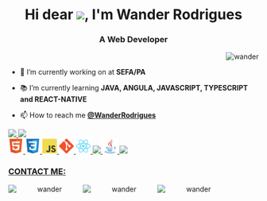 

<h1 align="center">Hi dear <img src="https://raw.githubusercontent.com/kaueMarques/kaueMarques/master/hi.gif" width="30px">, I'm Wander Rodrigues</h1>
<h3 align="center">A Web Developer</h3>
<p align="right"> <img src="https://komarev.com/ghpvc/?username=wander27rodrigues" alt="wander"/></p>

- 🔭 I’m currently working on at **SEFA/PA**

- 📚 I’m currently learning **JAVA, ANGULA, JAVASCRIPT, TYPESCRIPT and REACT-NATIVE**

- 📫 How to reach me  [**@WanderRodrigues**](https://wander27rodrigues.github.io/)

<div>
  <a href="https://github.com/wander27rodrigues">
  <img height="180em" src="https://github-readme-stats.vercel.app/api?username=wander27rodrigues&show_icons=true&theme=react&include_all_commits=true&count_private=true"/>
  <img height="180em" src="https://github-readme-stats.vercel.app/api/top-langs/?username=wander27rodrigues&layout=compact&langs_count=7&theme=react"/>
</div>
 <img width="30em" src="https://raw.githubusercontent.com/devicons/devicon/c5378d6c2510ffa0b3e4475af95618a8048d6cf1/icons/html5/html5-original.svg">
  <img width="30em" src="https://raw.githubusercontent.com/devicons/devicon/master/icons/css3/css3-original.svg">
  <img width="30em" src="https://raw.githubusercontent.com/devicons/devicon/master/icons/javascript/javascript-original.svg">
  <img width="30em" src="https://raw.githubusercontent.com/devicons/devicon/c5378d6c2510ffa0b3e4475af95618a8048d6cf1/icons/git/git-original.svg">
  <img width="30em" src="https://raw.githubusercontent.com/devicons/devicon/master/icons/react/react-original.svg">
  <img width="30em" src="https://upload.wikimedia.org/wikipedia/commons/thumb/9/9a/Visual_Studio_Code_1.35_icon.svg/1024px-Visual_Studio_Code_1.35_icon.svg.png">
  <img width="30em" src="https://raw.githubusercontent.com/devicons/devicon/master/icons/java/java-original.svg">
  <img width="30em"src="https://img.icons8.com/color/144/000000/angularjs.png"/>

### CONTACT ME:

<p align="center">
<a href="https://www.linkedin.com/in/wander-souza-9469831bb/" target="blank"><img align="left" width="150em" src="https://img.shields.io/badge/LinkedIn-0077B5?style=for-the-badge&logo=linkedin&logoColor=white" alt="wander"/></a>
<a href="https://www.facebook.com/wander.alisson/" target="blank"><img align="left" width="150em" src="https://img.shields.io/badge/Facebook-1877F2?style=for-the-badge&logo=facebook&logoColor=white" alt="wander"/></a>
<a href="https://www.instagram.com/wa_rodrigues_/" target="blank"><img align="left" width="150em" src="https://img.shields.io/badge/Instagram-E4405F?style=for-the-badge&logo=instagram&logoColor=white" alt="wander"/></a>
</p>
